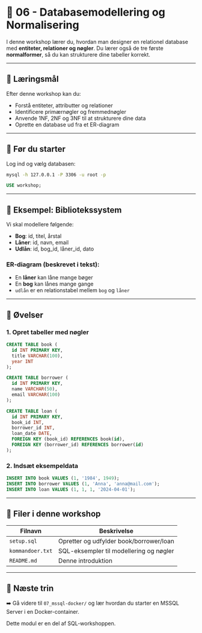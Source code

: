 # 🧱 06 - Databasemodellering og Normalisering

I denne workshop lærer du, hvordan man designer en relationel database med **entiteter, relationer og nøgler**. Du lærer også de tre første **normalformer**, så du kan strukturere dine tabeller korrekt.

---

## 🎯 Læringsmål

Efter denne workshop kan du:
- Forstå entiteter, attributter og relationer
- Identificere primærnøgler og fremmednøgler
- Anvende 1NF, 2NF og 3NF til at strukturere dine data
- Oprette en database ud fra et ER-diagram

---

## 🧭 Før du starter

Log ind og vælg databasen:
```bash
mysql -h 127.0.0.1 -P 3306 -u root -p
```
```sql
USE workshop;
```

---

## 📐 Eksempel: Bibliotekssystem

Vi skal modellere følgende:
- **Bog**: id, titel, årstal
- **Låner**: id, navn, email
- **Udlån**: id, bog_id, låner_id, dato

### ER-diagram (beskrevet i tekst):
- En **låner** kan låne mange bøger
- En **bog** kan lånes mange gange
- `udlån` er en relationstabel mellem `bog` og `låner`

---

## 🧪 Øvelser

### 1. Opret tabeller med nøgler
```sql
CREATE TABLE book (
  id INT PRIMARY KEY,
  title VARCHAR(100),
  year INT
);

CREATE TABLE borrower (
  id INT PRIMARY KEY,
  name VARCHAR(50),
  email VARCHAR(100)
);

CREATE TABLE loan (
  id INT PRIMARY KEY,
  book_id INT,
  borrower_id INT,
  loan_date DATE,
  FOREIGN KEY (book_id) REFERENCES book(id),
  FOREIGN KEY (borrower_id) REFERENCES borrower(id)
);
```

### 2. Indsæt eksempeldata
```sql
INSERT INTO book VALUES (1, '1984', 1949);
INSERT INTO borrower VALUES (1, 'Anna', 'anna@mail.com');
INSERT INTO loan VALUES (1, 1, 1, '2024-04-01');
```

---

## 📁 Filer i denne workshop

| Filnavn         | Beskrivelse                                |
|------------------|---------------------------------------------|
| `setup.sql`      | Opretter og udfylder book/borrower/loan     |
| `kommandoer.txt` | SQL-eksempler til modellering og nøgler     |
| `README.md`      | Denne introduktion                          |

---

## 🏁 Næste trin

➡️ Gå videre til `07_mssql-docker/` og lær hvordan du starter en MSSQL Server i en Docker-container.

Dette modul er en del af SQL-workshoppen.